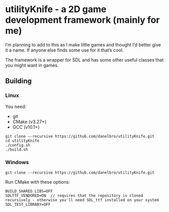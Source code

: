 # utilityKnife - a 2D game development framework (mainly for me) #

I’m planning to add to this as I make little games and thought I’d better give it a name. If anyone else finds some use for it that’s cool.

The framework is a wrapper for SDL and has some other useful classes that you might want in games.

## Building ##

### Linux ###

You need:

* git
* CMake (v3.27+)
* GCC (v10.1+)

```
git clone –-recursive https://github.com/danelbro/utilityKnife.git
cd utilityKnife
./config.sh
./build.sh
```

### Windows ###

```
git clone --recursive https://github.com/danelbro/utilityKnife.git
```

Run CMake with these options:

```
BUILD_SHARED_LIBS=OFF
SDLTTF_VENDORED=ON	// requires that the repository is cloned recursively - otherwise you'll need SDL_ttf installed on your system
SDL_TEST_LIBRARY=OFF
```
